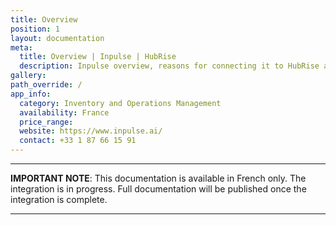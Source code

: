 ```yaml
---
title: Overview
position: 1
layout: documentation
meta:
  title: Overview | Inpulse | HubRise
  description: Inpulse overview, reasons for connecting it to HubRise and summary of integrated features. Synchronise data between Inpulse, your EPOS and your apps.
gallery:
path_override: /
app_info:
  category: Inventory and Operations Management
  availability: France
  price_range:
  website: https://www.inpulse.ai/
  contact: +33 1 87 66 15 91
---
```


---

**IMPORTANT NOTE**: This documentation is available <Link to="/fr/apps/inpulse" addLocalePrefix={false}>in French only</Link>. The integration is in progress. Full documentation will be published once the integration is complete.

---
